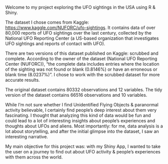 Welcome to my project exploring the UFO sightings in the USA using R & Shiny.

The dataset I chose comes from Kaggle: https://www.kaggle.com/NUFORC/ufo-sightings. It contains data of over 80,000 reports of UFO sightings over the last century, collected by the National UFO Reporting Center (a US-based organization that investigates UFO sightings and reports of contact with UFO).

There are two versions of this dataset published on Kaggle: scrubbed and complete. According to the owner of the dataset (National UFO Reporting Center (NUFORC)), “the complete data includes entries where the location of the sighting was not found or blank (0.8146%) or have an erroneous or blank time (8.0237%)”. I chose to work with the scrubbed dataset for more accurate results.

The original dataset contains 80332 observations and 12 variables. The tidy version of the dataset contains 66516 observations and 10 variables.

While I’m not sure whether I find Unidentified Flying Objects & paranormal activity believable, I certainly find people’s deep interest about them very fascinating. I thought that analyzing this kind of data would be fun and could lead to a lot of interesting insights about people’s experiences and thoughts about UFOs and aliens. Most importantly: for me, data analysis is a lot about storytelling, and after the initial glimpse into the dataset, I saw an interesting narrative.

My main objective for this project was: with my Shiny App, I wanted to take the user on a journey to find out about UFO activity & people’s experiences with them across the world.

